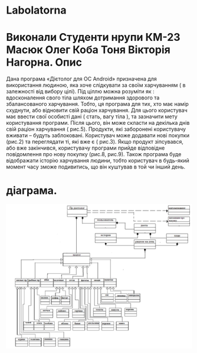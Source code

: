 Labolatorna
==========
Виконали Студенти нрупи КМ-23
Масюк Олег
Коба Тоня
Вікторія Нагорна.
Опис
=================================================
Дана програма «Дієтолог для ОС Android» призначена для використання людиною, яка хоче слідкувати за своїм харчуванням ( в залежності від вибору цілі). Під ціллю можна розуміти  як : вдосконалення свого тіла шляхом дотримання здорового та збалансованого харчування. Тобто, ця програма для тих, хто має намір схуднути, або відновити свій раціон харчування.
 Для цього користувач має ввести свої особисті дані ( стать, вагу тіла ), та зазначити мету користування програми. Після цього, він може скласти на декілька днів свій раціон харчування ( рис.5). Продукти, які заборонені користувачу вживати – будуть заблоковані. Користувач може додавати нові покупки (рис.2) та переглядати ті, які вже є ( рис.3). Якщо продукт зіпсувався, або вже закінчився, користувачу програми прийде відповідне повідомлення про нову покупку (рис.8, рис.9). Також програма буде відображати історію харчування людини, тобто користувач в будь-який момент часу зможе подивитись, що він куштував в той чи інший день. 

діаграма.
===========
![alt text](https://github.com/15OlegMasuik/Lab-for-Koba-Masuik-Nagorna/blob/master/blok_skhema.png "Diagram")
